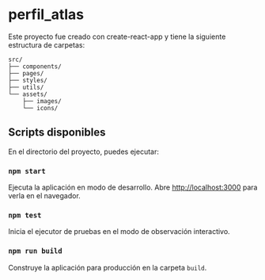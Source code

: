 # perfil_atlas

Este proyecto fue creado con create-react-app y tiene la siguiente estructura de carpetas:

```
src/
├── components/
├── pages/
├── styles/
├── utils/
└── assets/
    ├── images/
    └── icons/
```

## Scripts disponibles

En el directorio del proyecto, puedes ejecutar:

### `npm start`

Ejecuta la aplicación en modo de desarrollo.
Abre [http://localhost:3000](http://localhost:3000) para verla en el navegador.

### `npm test`

Inicia el ejecutor de pruebas en el modo de observación interactivo.

### `npm run build`

Construye la aplicación para producción en la carpeta `build`.

